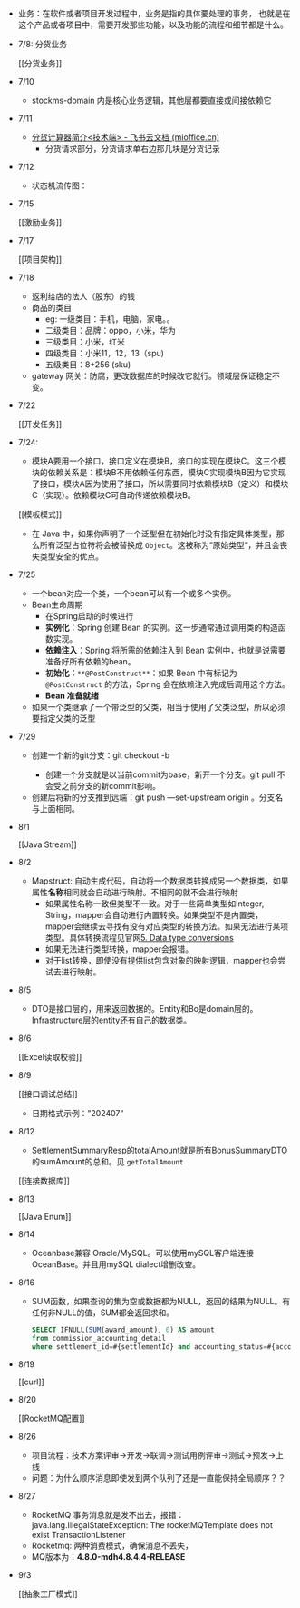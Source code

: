 - 业务：在软件或者项目开发过程中，业务是指的具体要处理的事务， 也就是在这个产品或者项目中，需要开发那些功能，以及功能的流程和细节都是什么。
- 7/8: 分货业务
    
    [[分货业务]]
    
- 7/10
    - stockms-domain 内是核心业务逻辑，其他层都要直接或间接依赖它
- 7/11
    - [‍⁣‌‍⁢⁤‍﻿‍⁣⁡⁡⁣﻿⁣⁢⁣‬‌‌‍‬⁣⁣⁢﻿⁤‍⁢⁢‌⁢‌⁢‌‍⁤⁤‬⁡⁣分货计算器简介<技术端> - 飞书云文档 (mioffice.cn)](https://xiaomi.f.mioffice.cn/docs/dock4U2X9HKIFezWy0HKH6kMMCh#)
        - 分货请求部分，分货请求单右边那几块是分货记录
- 7/12
    - 状态机流传图：
- 7/15
    
    [[激励业务]]
    
- 7/17
    
    [[项目架构]]
    
- 7/18
    - 返利给店的法人（股东）的钱
    - 商品的类目
        - eg: 一级类目：手机，电脑，家电。。
        - 二级类目：品牌：oppo，小米，华为
        - 三级类目：小米，红米
        - 四级类目：小米11，12，13（spu)
        - 五级类目：8+256 (sku)
    - gateway 网关：防腐，更改数据库的时候改它就行。领域层保证稳定不变。
- 7/22
    
    [[开发任务]]
    
- 7/24:
    
    - 模块A要用一个接口，接口定义在模块B，接口的实现在模块C。这三个模块的依赖关系是：模块B不用依赖任何东西，模块C实现模块B因为它实现了接口，模块A因为使用了接口，所以需要同时依赖模块B（定义）和模块C（实现）。依赖模块C可自动传递依赖模块B。
    
    [[模板模式]]
    
    - 在 Java 中，如果你声明了一个泛型但在初始化时没有指定具体类型，那么所有泛型占位符将会被替换成 `Object`。这被称为“原始类型”，并且会丧失类型安全的优点。
- 7/25
    - 一个bean对应一个类，一个bean可以有一个或多个实例。
    - Bean生命周期
        - 在Spring启动的时候进行
        - **实例化**：Spring 创建 Bean 的实例。这一步通常通过调用类的构造函数实现。
        - **依赖注入**：Spring 将所需的依赖注入到 Bean 实例中，也就是说需要准备好所有依赖的bean。
        - **初始化：**`**@PostConstruct**`：如果 Bean 中有标记为 `@PostConstruct` 的方法，Spring 会在依赖注入完成后调用这个方法。
        - **Bean 准备就绪**
    - 如果一个类继承了一个带泛型的父类，相当于使用了父类泛型，所以必须要指定父类的泛型
- 7/29
    - 创建一个新的git分支：git checkout -b <new-branch>
        - 创建一个分支就是以当前commit为base，新开一个分支。git pull 不会受之前分支的新commit影响。
    - 创建后将新的分支推到远端：git push —set-upstream origin <new-branch>。分支名与上面相同。
- 8/1
    
    [[Java Stream]]
    
- 8/2
    - Mapstruct: 自动生成代码，自动将一个数据类转换成另一个数据类，如果属性**名称**相同就会自动进行映射。不相同的就不会进行映射
        - 如果属性名称一致但类型不一致。对于一些简单类型如Integer, String，mapper会自动进行内置转换。如果类型不是内置类，mapper会继续去寻找有没有对应类型的转换方法。如果无法进行某项类型。具体转换流程见官网[5. Data type conversions](https://mapstruct.org/documentation/1.6/reference/html/#datatype-conversions)
        - 如果无法进行类型转换，mapper会报错。
        - 对于list转换，即使没有提供list包含对象的映射逻辑，mapper也会尝试去进行映射。
- 8/5
    - DTO是接口层的，用来返回数据的。Entity和Bo是domain层的。Infrastructure层的entity还有自己的数据类。
- 8/6
    
    [[Excel读取校验]]
    
- 8/9
    
    [[接口调试总结]]
    
    - 日期格式示例：”202407”
- 8/12
    
    - SettlementSummaryResp的totalAmount就是所有BonusSummaryDTO的sumAmount的总和。见 `getTotalAmount`
    
    [[连接数据库]]
    
- 8/13
    
    [[Java Enum]]
    
- 8/14
    - Oceanbase兼容 Oracle/MySQL。可以使用mySQL客户端连接OceanBase。并且用mySQL dialect增删改查。
- 8/16
    
    - SUM函数，如果查询的集为空或数据都为NULL，返回的结果为NULL。有任何非NULL的值，SUM都会返回求和。
        
        ```SQL
        SELECT IFNULL(SUM(award_amount), 0) AS amount
        from commission_accounting_detail
        where settlement_id=#{settlementId} and accounting_status=#{accountingStatus}
        ```
        
    
      
    
- 8/19
    
    [[curl]]
    
- 8/20
    
    [[RocketMQ配置]]
    
- 8/26
    - 项目流程：技术方案评审→开发→联调→测试用例评审→测试→预发→上线
    - 问题：为什么顺序消息即使发到两个队列了还是一直能保持全局顺序？？
- 8/27
    - RocketMQ 事务消息就是发不出去，报错：java.lang.IllegalStateException: The rocketMQTemplate does not exist TransactionListener
    - Rocketmq: 两种消费模式，确保消息不丢失，
    - MQ版本为：**4.8.0-mdh4.8.4.4-RELEASE**
- 9/3
    
    [[抽象工厂模式]]